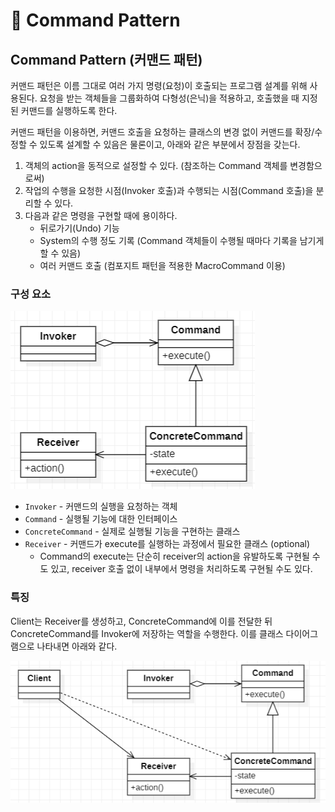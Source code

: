 # 📜 Command Pattern

## Command Pattern (커맨드 패턴)

커맨드 패턴은 이름 그대로 여러 가지 명령(요청)이 호출되는 프로그램 설계를 위해 사용된다. 요청을 받는 객체들을 그룹화하여 다형성(은닉)을 적용하고, 호출했을 때 지정된 커맨드를 실행하도록 한다.

커맨드 패턴을 이용하면, 커맨드 호출을 요청하는 클래스의 변경 없이 커맨드를 확장/수정할 수 있도록 설계할 수 있음은 물론이고, 아래와 같은 부분에서 장점을 갖는다.

1. 객체의 action을 동적으로 설정할 수 있다. (참조하는 Command 객체를 변경함으로써)
2. 작업의 수행을 요청한 시점(Invoker 호출)과 수행되는 시점(Command 호출)을 분리할 수 있다.
3. 다음과 같은 명령을 구현할 때에 용이하다.
    - 뒤로가기(Undo) 기능
    - System의 수행 정도 기록 (Command 객체들이 수행될 때마다 기록을 남기게 할 수 있음)
    - 여러 커맨드 호출 (컴포지트 패턴을 적용한 MacroCommand 이용)

### 구성 요소

![Command-Pattern](./imgs/command-pattern-(0).png)

- `Invoker` - 커맨드의 실행을 요청하는 객체
- `Command` - 실행될 기능에 대한 인터페이스
- `ConcreteCommand` - 실제로 실행될 기능을 구현하는 클래스
- `Receiver` - 커맨드가 execute를 실행하는 과정에서 필요한 클래스 (optional)
    - Command의 execute는 단순히 receiver의 action을 유발하도록 구현될 수도 있고,
    receiver 호출 없이 내부에서 명령을 처리하도록 구현될 수도 있다.

### 특징

Client는 Receiver를 생성하고, ConcreteCommand에 이를 전달한 뒤 ConcreteCommand를 Invoker에 저장하는 역할을 수행한다. 이를 클래스 다이어그램으로 나타내면 아래와 같다.

![Command-With-Client](./imgs/command-pattern-(1).png)
